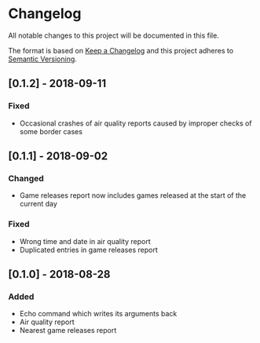 # Changelog
All notable changes to this project will be documented in this file.

The format is based on [Keep a Changelog](http://keepachangelog.com/en/1.0.0/)
and this project adheres to [Semantic Versioning](http://semver.org/spec/v2.0.0.html).

## [0.1.2] - 2018-09-11
### Fixed
- Occasional crashes of air quality reports caused by improper checks of some border cases

## [0.1.1] - 2018-09-02
### Changed
- Game releases report now includes games released at the start of the current day
### Fixed
- Wrong time and date in air quality report
- Duplicated entries in game releases report

## [0.1.0] - 2018-08-28
### Added
- Echo command which writes its arguments back 
- Air quality report
- Nearest game releases report 